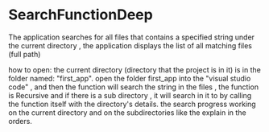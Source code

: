 # SearchFunctionDeep
The application searches for all files that contains a specified string under the current directory , the application displays the list of all matching files (full path)

how to open: 
the current directory (directory that the project is in it) is in the folder named: "first_app".
open the folder first_app into the "visual studio code"  , and then the function will search the string in the files ,
the function is Recursive and if there is a sub directory , it will search in it to by calling the function itself with the directory's details.
the search progress working on the current directory and on the subdirectories like the explain in the orders.


